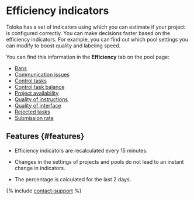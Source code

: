# Efficiency indicators

Toloka has a set of indicators using which you can estimate if your project is configured correctly. You can make decisions faster based on the efficiency indicators. For example, you can find out which pool settings you can modify to boost quality and labeling speed.

You can find this information in the **Efficiency** tab on the pool page:

- [Bans](ban-rate.md)
- [Communication issues](communication.md)
- [Control tasks](control-tasks-share.md)
- [Control task balance](control-tasks-balance.md)
- [Project availability](available-performers.md)
- [Quality of instructions](instruction-quality.md)
- [Quality of interface](interface-quality.md)
- [Rejected tasks](rejected-tasks.md)
- [Submission rate](submitting-tasks.md)

## Features {#features}

- Efficiency indicators are recalculated every 15 minutes.

- Changes in the settings of projects and pools do not lead to an instant change in indicators.

- The percentage is calculated for the last 2 days.

{% include [contact-support](../../_includes/contact-support.md) %}